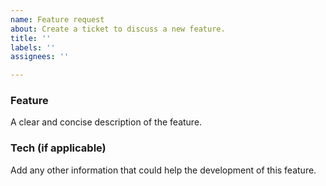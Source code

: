 ```yaml
---
name: Feature request
about: Create a ticket to discuss a new feature.
title: ''
labels: ''
assignees: ''

---
```


### Feature
A clear and concise description of the feature.

### Tech (if applicable)
Add any other information that could help the development of this feature.
